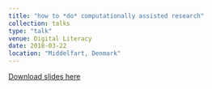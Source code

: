 ```yaml
---
title: "how to *do* computationally assisted research"
collection: talks
type: "talk"
venue: Digital Literacy
date: 2018-03-22
location: "Middelfart, Denmark"
---
```


[Download slides here](http://knielbo.github.io/files/dl_220318.pdf)
